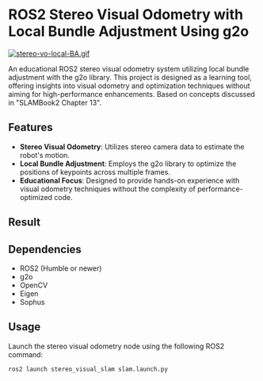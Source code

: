 # ROS2 Stereo Visual Odometry with Local Bundle Adjustment Using g2o
[![stereo-vo-local-BA.gif](https://i.postimg.cc/d18QFLJx/stereo-vo-local-BA.gif)](https://postimg.cc/tZ4GtRZ3)

An educational ROS2 stereo visual odometry system utilizing local bundle adjustment with the g2o library. This project is designed as a learning tool, offering insights into visual odometry and optimization techniques without aiming for high-performance enhancements. Based on concepts discussed in "SLAMBook2 Chapter 13".

## Features

- **Stereo Visual Odometry**: Utilizes stereo camera data to estimate the robot's motion.
- **Local Bundle Adjustment**: Employs the g2o library to optimize the positions of keypoints across multiple frames.
- **Educational Focus**: Designed to provide hands-on experience with visual odometry techniques without the complexity of performance-optimized code.

## Result

## Dependencies

- ROS2 (Humble or newer)
- g2o
- OpenCV
- Eigen
- Sophus

## Usage

Launch the stereo visual odometry node using the following ROS2 command:
```bash
ros2 launch stereo_visual_slam slam.launch.py
```